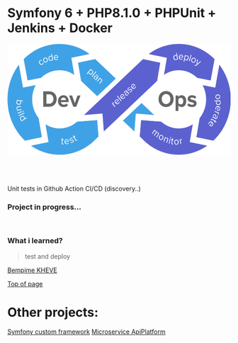 # Symfony 6 + PHP8.1.0  + PHPUnit + Jenkins + Docker

<div align="center"><img src="public/images/cicd-gotestr.png" height="250" alt="image"></div>

<br/>
    
<br/>

<br/>

 Unit tests in Github Action CI/CD (discovery..)

### Project in progress...


<br/>

### What i learned?
> test and deploy
> 
[Bempime KHEVE](https://www.linkedin.com/in/bempime-kheve/)<br/>

<a href="https://github.com/Juju075/symfony-devops#symfony-6--php810---phpunit--jenkins--docker">Top of page</a>

# Other projects:

<a href="https://github.com/Juju075/php_framework">Symfony custom framework</a>
<r>
<a href="#">Microservice ApiPlatform</a>
